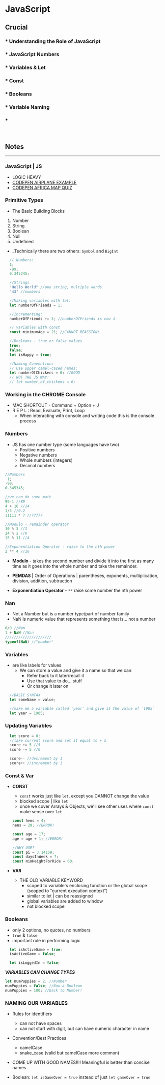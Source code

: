 # JavaScript

## Crucial 

### * Understanding the Role of JavaScript
### * JavaScript Numbers
### * Variables & Let
### * Const
### * Booleans
### * Variable Naming
### * 

<br>

## Notes

<hr>

### JavaScript | JS
- LOGIC HEAVY
- [CODEPEN AIRPLANE EXAMPLE](https://codepen.io/ste-vg/details/GRooLza)
- [CODEPEN AFRICA MAP QUIZ](https://codepen.io/ktich/full/ExVmYGr)

### Primitive Types
- The Basic Building Blocks
1. Number
2. String
3. Boolean
4. Null
5. Undefined

* _Technically there are two others: `Symbol` and `BigInt` 

```js
  // Numbers:
  1;
  -99;
  0.345345;

  //Strings
  "Hello World" //one string, multiple words
  "43" //numbers

  //Making variables with let:
  let numberOfFriends = 1;

  //Incrementing:
  numberOfFriends += 3; //numberOfFriends is now 4

  // Variables with const
  const minimumAge = 21; //CANNOT REASSIGN!

  //Booleans - true or false values
  true;
  false;
  let isHappy = true;

  //Naming Conventions
  // Use upper camel-cased names:
  let numberOfChickens = 6; //GOOD
  // NOT THE JS WAY:
  // let number_of_chickens = 6;
```

### Working in the CHROME Console
- MAC SHORTCUT - Command + Option + J
- R E P L : Read, Evaluate, Print, Loop
  - When interacting with console and writing code this is the console process

### Numbers
- JS has one number type (some languages have two)
  - Positive numbers
  - Negative numbers
  - Whole numbers (integers)
  - Decimal numbers

```js
//Numbers
 1;
-99;
0.345345;

//we can do some math
99-1 //89
4 + 10 //14
1/5 //0.2
11111 * 7 //77777

//Modulo - remainder operator
10 % 3 //1
24 % 2 //0
15 % 11 //4 

//Exponentiation Operator - raise to the nth power
2 ** 4 //16
```
- **Modulo** - takes the second number and divide it into the first as many time as it goes into the whole number and take the remainder. 
- **PEMDAS** | Order of Operations | parentheses, exponents, multiplication, division, addition, subtraction

- **Exponentiation Operator** - `**` raise some number the nth power


### Nan
- Not a Number but is a number type/part of number family
- NaN is numeric value that represents something that is... not a number
```js
0/0 //Nan
1 + NaN //Nan
/////////////////////
typeof(NaN) //"number"
```

### Variables 
- are like labels for values
  - We can store a value and give it a name so that we can:
    * Refer back to it later/recall it
    * Use that value to do... stuff
    * Or change it later on
  
```js
  //BASIC SYNTAX
  let someName = value;

  //make me a variable called 'year' and give it the value of `1985`
  let year = 1985;
```

### Updating Variables
```js
  let score = 0;
  //lake current score and set it equal to + 5
  score += 5 //5
  score -= 5 //0

  score-- //decrement by 1
  score++ //increment by 1
```

### Const & Var

- **CONST**
  - `const` works just like `let`, except you CANNOT change the value
  - blocked scope | like `let`
  - once we cover Arrays & Objects, we'll see other uses where `const` make sense over `let`
  ```js
  const hens = 4;
  hens = 20; //ERROR!

  const age = 17;
  age = age + 1; //ERROR!

  //WHY USE?
  const pi = 3.14159;
  const daysInWeek = 7;
  const minHeightForRide = 60;
  ```

- **VAR**
  - THE OLD VARIABLE KEYWORD
    - scoped to variable's enclosing function or the global scope (scoped to "current execution context")
    - similar to let | can be reassigned
    - global variables are added to window
    - not blocked scope

### Booleans
- only 2 options, no quotes, no numbers
- `true` & `false`
- important role in performing logic
```js
  let isActiveGame = true;
  isActiveGame = false;

  let isLoggedIn = false;
```
_**VARIABLES CAN CHANGE TYPES**_
```js
let numPuppies = 2; //Number
numPuppies = false; //Now a Boolean
numPuppies = 100; //Back to Number!
```

### NAMING OUR VARIABLES
- Rules for identifiers 
  - can not have spaces
  - can not start with digit, but can have numeric character in name
- Convention/Best Practices
  - camelCase
  - snake_case (valid but camelCase more common)

- COME UP WITH GOOD NAMES!!!! Meaningful is better than concise names

- Boolean: `let isGameOver = true` instead of just `let gameOver = true`




























